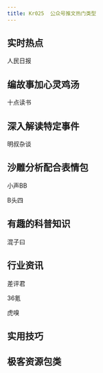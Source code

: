 ```yaml
---
title: Kr025  公众号推文热门类型
---
```



## 实时热点


人民日报


## 编故事加心灵鸡汤

十点读书


## 深入解读特定事件

明叔杂谈

##  沙雕分析配合表情包

小声BB

B头四


## 有趣的科普知识

混子曰

## 行业资讯

差评君

36氪

虎嗅


## 实用技巧



## 极客资源包类






